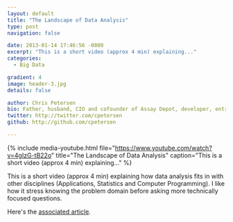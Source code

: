 ```yaml
---
layout: default
title: "The Landscape of Data Analysis"
type: post
navigation: false

date: 2013-01-14 17:46:56 -0800
excerpt: "This is a short video (approx 4 min) explaining..."
categories:
  - Big Data

gradient: 4
image: header-3.jpg
details: false

author: Chris Petersen
bio: Father, husband, CIO and cofounder of Assay Depot, developer, entrepreneur and technologist.
twitter: http://twitter.com/cpetersen
github: http://github.com/cpetersen

---
```


{% include media-youtube.html file="https://www.youtube.com/watch?v=4gIzG-tB22o" title="The Landscape of Data Analysis" caption="This is a short video (approx 4 min) explaining..." %}

This is a short video (approx 4 min) explaining how data analysis fits in with other disciplines (Applications, Statistics and Computer Programming). I like how it stress knowing the problem domain before asking more technically focused questions. 

 Here's the  [associated article](http://simplystatistics.org/2013/01/10/the-landscape-of-data-analysis/). 
